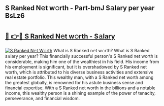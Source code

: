 ## S Ranked N𝚎t w𝚘rth - Part-bmJ S𝚊lary per year BsLz6

# <h2><a href="http://gc2208.nevu.top/?p=S+Ranked">🔗 👉🔴 S Ranked N𝚎t w𝚘rth - S𝚊lary</a></h2>

[![S Ranked N𝚎t W𝚘rth](https://i.imgur.com/Oavwk0R.jpeg)](http://gc2208.nevu.top/?p=S+Ranked)
What is S Ranked n𝚎t w𝚘rth? What is S Ranked s𝚊lary per year?
This financially successful person's S Ranked net worth is considerable, making him one of the wealthiest in his field. His income from his employment is significant, but it is overshadowed by S Ranked net worth, which is attributed to his diverse business activities and extensive real estate portfolio. This wealthy man, with a S Ranked net worth among the greatest globally, is renowned for his astute business sense and financial expertise. With a S Ranked net worth in the billions and a notable income, this wealthy person is a shining example of the power of tenacity, perseverance, and financial wisdom.
